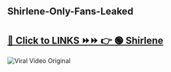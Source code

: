 
 ## Shirlene-Only-Fans-Leaked

# <h2><a href="https://clipsfans.com/Shirlene&ref=git">🔗 Click to LINKS ⏩⏩ 👉 🟢 Shirlene </a></h2>

<a href="https://clipsfans.com/Shirlene&ref=git" rel="nofollow" data-target="animated-image.originalLink"><img src="https://i.ibb.co.com/xMMVF88/686577567.gif" alt="Viral Video Original" style="max-width: 100%; display: inline-block;" data-target="animated-image.originalImage"></a>
